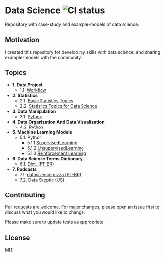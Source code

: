 # Data Science ![CI status](https://img.shields.io/badge/build-passing-brightgreen.svg)

Repository with case-study and example-models of data science.

## Motivation

I created this repository for develop my skills with data science, and sharing example-models with the community.

## Topics

<!-- toc -->
- **1. Data Project**
	- 1.1. [Workflow](https://github.com/daniellj/DataScience/blob/master/DataProjectWorkflow/DataProjectWorkflow.md)
- **2. Statistics**
	- 2.1. [Basic Statistics Topics](https://github.com/daniellj/DataScience/blob/master/Statistics/BasicStatisticsTopics.md)
	- 2.2. [Statistics Topics for Data Science](https://github.com/daniellj/DataScience/blob/master/Statistics/StatisticsTopicsforDataScience.md)
- **3. Data Manipulation**
	- 3.1. [Python](https://github.com/daniellj/DataScience/tree/master/DataManipulation/Python)
- **4. Data Organization And Data Visualization**
	- 4.2. [Python](https://github.com/daniellj/DataScience/tree/master/DataOrganizationAndDataVisualization/Python)
- **5. Machine Learning Models**
	- 5.1. Python
		- 5.1.1 [SupervisedLearning](https://github.com/daniellj/DataScience/tree/master/MachineLearning/Python/SupervisedLearning)
		- 5.1.2 [UnsupervisedLearning](https://github.com/daniellj/DataScience/tree/master/MachineLearning/Python/UnsupervisedLearning)
		- 5.1.3 [Reinforcement Learning](https://github.com/daniellj/DataScience/tree/master/MachineLearning/Python/ReinforcementLearning)
- **6. Data Science Terms Dictionary**
	- 6.1. [Dict. (PT-BR)](https://github.com/leportella/datascience-pizza/blob/master/dicionario.md)
- **7. Podcasts**
	- 7.1. [datascience.pizza (PT-BR)](http://podcast.datascience.pizza/)
	- 7.2. [Data Skeptic (US)](https://dataskeptic.com/podcast)

## Contributing
Pull requests are welcome. For major changes, please open an issue first to discuss what you would like to change.

Please make sure to update tests as appropriate.

## License
[MIT](https://choosealicense.com/licenses/mit/)